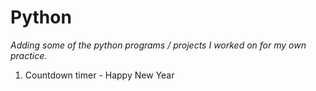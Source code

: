 # Python

*Adding some of the python programs / projects I worked on for my own practice.*

1. Countdown timer - Happy New Year
